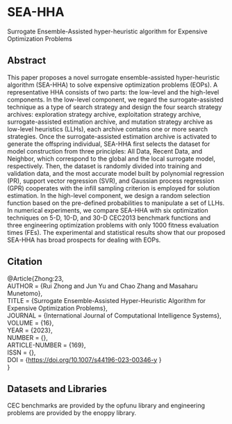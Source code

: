 # SEA-HHA
Surrogate Ensemble-Assisted hyper-heuristic algorithm for Expensive Optimization Problems

## Abstract
This paper proposes a novel surrogate ensemble-assisted hyper-heuristic algorithm (SEA-HHA) to solve expensive optimization problems (EOPs). A representative HHA consists of two parts: the low-level and the high-level components. In the low-level component, we regard the surrogate-assisted technique as a type of search strategy and design the four search strategy archives: exploration strategy archive, exploitation strategy archive, surrogate-assisted estimation archive, and mutation strategy archive as low-level heuristics (LLHs), each archive contains one or more search strategies. Once the surrogate-assisted estimation archive is activated to generate the offspring individual, SEA-HHA first selects the dataset for model construction from three principles: All Data, Recent Data, and Neighbor, which correspond to the global and the local surrogate model, respectively. Then, the dataset is randomly divided into training and validation data, and the most accurate model built by polynomial regression (PR), support vector regression (SVR), and Gaussian process regression (GPR) cooperates with the infill sampling criterion is employed for solution estimation. In the high-level component, we design a random selection function based on the pre-defined probabilities to manipulate a set of LLHs. In numerical experiments, we compare SEA-HHA with six optimization techniques on 5-D, 10-D, and 30-D CEC2013 benchmark functions and three engineering optimization problems with only 1000 fitness evaluation times (FEs). The experimental and statistical results show that our proposed SEA-HHA has broad prospects for dealing with EOPs.

## Citation
@Article{Zhong:23,  
AUTHOR = {Rui Zhong and Jun Yu and Chao Zhang and Masaharu Munetomo},  
TITLE = {Surrogate Ensemble-Assisted Hyper-Heuristic Algorithm for Expensive Optimization Problems},  
JOURNAL = {International Journal of Computational Intelligence Systems},  
VOLUME = {16},  
YEAR = {2023},   
NUMBER = {},  
ARTICLE-NUMBER = {169},  
ISSN = {},  
DOI = {https://doi.org/10.1007/s44196-023-00346-y }  
}

## Datasets and Libraries
CEC benchmarks are provided by the opfunu library and engineering problems are provided by the enoppy library.

